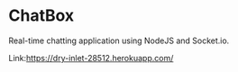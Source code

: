 # ChatBox

Real-time chatting application using NodeJS and Socket.io.

Link:https://dry-inlet-28512.herokuapp.com/
